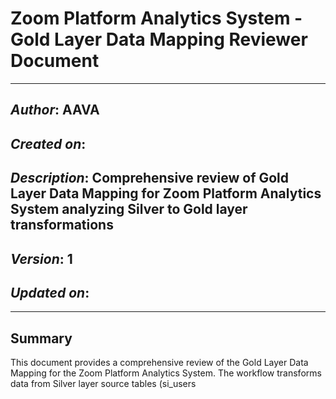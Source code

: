 # Zoom Platform Analytics System - Gold Layer Data Mapping Reviewer Document

_____________________________________________
## *Author*: AAVA
## *Created on*:   
## *Description*: Comprehensive review of Gold Layer Data Mapping for Zoom Platform Analytics System analyzing Silver to Gold layer transformations
## *Version*: 1
## *Updated on*: 
_____________________________________________

## Summary

This document provides a comprehensive review of the Gold Layer Data Mapping for the Zoom Platform Analytics System. The workflow transforms data from Silver layer source tables (si_users